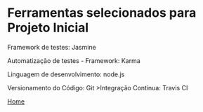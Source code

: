 # Ferramentas selecionados para Projeto Inicial
Framework de testes: Jasmine 

Automatização de testes - Framework: Karma

Linguagem de desenvolvimento: node.js

Versionamento do Código: Git >Integração Contínua: Travis CI

[Home](https://github.com/andresilveiraleite/jasmine_nodejs/blob/master/README.md)  
